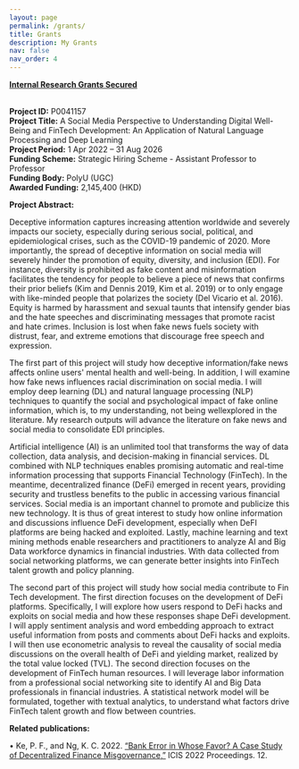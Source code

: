```yaml
---
layout: page
permalink: /grants/
title: Grants
description: My Grants
nav: false
nav_order: 4
---
```

<strong><u>Internal Research Grants Secured</u></strong> <br> <br>


<strong>Project ID:</strong> P0041157 <br>
<strong>Project Title:</strong> A Social Media Perspective to Understanding Digital Well-Being and FinTech Development: An Application of Natural Language Processing and Deep Learning <br>
<strong>Project Period:</strong> 1 Apr 2022 – 31 Aug 2026 <br>
<strong>Funding Scheme:</strong> Strategic Hiring Scheme - Assistant Professor to Professor <br>
<strong>Funding Body:</strong> PolyU (UGC) <br>
<strong>Awarded Funding:</strong> 2,145,400 (HKD) <br>

<strong>Project Abstract:</strong>

Deceptive information captures increasing attention worldwide and severely impacts our society, especially during serious social, political, and epidemiological crises, such as the COVID-19 pandemic of 2020. More importantly, the spread of deceptive information on social media will severely hinder the promotion of equity, diversity, and inclusion (EDI). For instance, diversity is prohibited as fake content and misinformation facilitates the tendency for people to believe a piece of news that confirms their prior beliefs (Kim and Dennis 2019, Kim et al. 2019) or to only engage with like-minded people that polarizes the society (Del Vicario et al. 2016). Equity is harmed by harassment and sexual taunts that intensify gender bias and the hate speeches and discriminating messages that promote racist and hate crimes. Inclusion is lost when fake news fuels society with distrust, fear, and extreme emotions that discourage free speech and expression.

The first part of this project will study how deceptive information/fake news affects online users' mental health and well-being. In addition, I will examine how fake news influences racial discrimination on social media. I will employ deep learning (DL) and natural language processing (NLP) techniques to quantify the social and psychological impact of fake online information, which is, to my understanding, not being well­explored in the literature. My research outputs will advance the literature on fake news and social media to consolidate EDI principles.

Artificial intelligence (AI) is an unlimited tool that transforms the way of data collection, data analysis, and decision-making in financial services. DL combined with NLP techniques enables promising automatic and real-time information processing that supports Financial Technology (FinTech). In the meantime, decentralized finance (DeFi) emerged in recent years, providing security and trustless benefits to the public in accessing various financial services. Social media is an important channel to promote and publicize this new technology. It is thus of great interest to study how online information and discussions influence DeFi development, especially when DeFI platforms are being hacked and exploited. Lastly, machine learning and text mining methods enable researchers and practitioners to analyze AI and Big Data workforce dynamics in financial industries. With data collected from social networking platforms, we can generate better insights into FinTech talent growth and policy planning. 

The second part of this project will study how social media contribute to Fin Tech development. The first direction focuses on the development of DeFi platforms. Specifically, I will explore how users respond to DeFi hacks and exploits on social media and how these responses shape DeFi development. I will apply sentiment analysis and word embedding approach to extract useful information from posts and comments about DeFi hacks and exploits. I will then use econometric analysis to reveal the causality of social media discussions on the overall health of DeFi and yielding market, realized by the total value locked (TVL). The second direction focuses on the development of FinTech human resources. I will leverage labor information from a professional social networking site to identify AI and Big Data professionals in financial industries. A statistical network model will be formulated, together with textual analytics, to understand what factors drive FinTech talent growth and flow between countries. 

<strong>Related publications:</strong>

•	Ke, P. F., and Ng, K. C. 2022. <a href="https://aisel.aisnet.org/icis2022/blockchain/blockchain/12
">“Bank Error in Whose Favor? A Case Study of Decentralized Finance Misgovernance,”</a> ICIS 2022 Proceedings. 12. 

